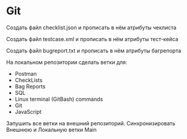 # Git

Создать файл checklist.json и прописать в нём атрибуты чеклиста

Создать файл testcase.xml и прописать в нём атрибуты тест-кейса

Создать файл bugreport.txt и прописать в нём атрибуты багрепорта

На локальном репозитории сделать ветки для:
- Postman
- CheckLists
- Bag Reports
- SQL
- Linux terminal (GitBash) commands
- Git
- JavaScript

Запушить все ветки на внешний репозиторий.
Синхронизировать Внешнюю и Локальную ветки Main
